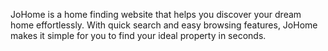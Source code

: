 JoHome is a home finding website that helps you discover your dream home effortlessly. With quick search and easy browsing features, JoHome makes it simple for you to find your ideal property in seconds.
